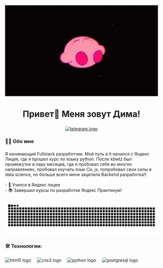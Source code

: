 <br clear="both">

<div align="center">
  <img height="300" width="600" src="3ae792706e97941696b70b4763bd2963.gif"  />
</div>

###

<h1 align="center">Привет👋 Меня зовут Дима!</h1>

###

<div align="center">
  <a href="https://t.me/onixexe" target="_blank">
    <img src="https://img.shields.io/static/v1?message=Telegram&logo=telegram&label=&color=2CA5E0&logoColor=white&labelColor=&style=for-the-badge" height="25" alt="telegram logo"  />
  </a>
</div>

###

<h3 align="left">👩‍💻  Обо мне</h3>

###

<p align="left">Я начинающий Fullstack разработчик. Мой путь в it начался с Яндекс Лицея, где я прошел курс по языку python. После kbwtz был промежуток в пару месяцев, где я пробовал себя во многих направлениях, пробовал изучать язык Си, js, попробовал свои силы в data science, но больше всего меня зацепила Backend разработка!!<br><br>- 🔭 Учился в Яндекс лицее<br>- 📚 Завершил курсы по разработке Яндекс Практикум!</p>

###

<p align="center">
 <img width="600" src="snake.svg" alt="snake"/>
</p>

###

<h3 align="left">🛠 Технологии:</h3>

###

<div align="left">
  <img src="https://cdn.jsdelivr.net/gh/devicons/devicon/icons/html5/html5-original.svg" height="40" alt="html5 logo"  />
  <img width="12" />
  <img src="https://cdn.jsdelivr.net/gh/devicons/devicon/icons/css3/css3-original.svg" height="40" alt="css3 logo"  />
  <img width="12" />
  <img src="https://skillicons.dev/icons?i=py" height="40" alt="python logo"  />
  <img width="12" />
  <img src="https://skillicons.dev/icons?i=postgres" height="40" alt="postgresql logo"  />
</div>
